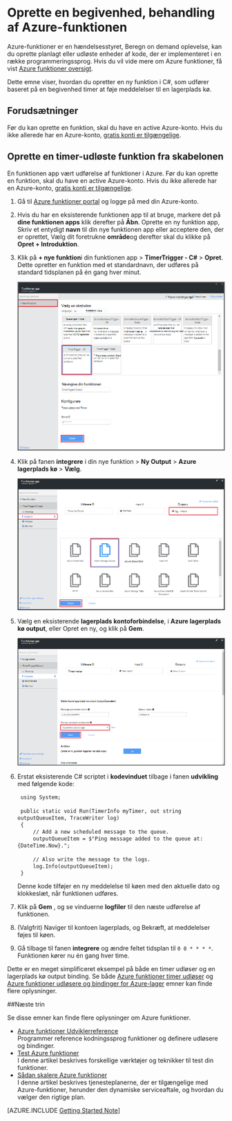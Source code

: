 <properties
   pageTitle="Oprette en begivenhed, behandler funktionen | Microsoft Azure"
   description="Brug Azure funktion Opret en C#-funktion, der kører baseret på en begivenhed timer."
   services="functions"
   documentationCenter="na"
   authors="ggailey777"
   manager="erikre"
   editor=""
   tags=""
   />

<tags
   ms.service="functions"
   ms.devlang="multiple"
   ms.topic="get-started-article"
   ms.tgt_pltfrm="multiple"
   ms.workload="na"
   ms.date="09/25/2016"
   ms.author="glenga"/>
   
# <a name="create-an-event-processing-azure-function"></a>Oprette en begivenhed, behandling af Azure-funktionen

Azure-funktioner er en hændelsesstyret, Beregn on demand oplevelse, kan du oprette planlagt eller udløste enheder af kode, der er implementeret i en række programmeringssprog. Hvis du vil vide mere om Azure funktioner, få vist [Azure funktioner oversigt](functions-overview.md).

Dette emne viser, hvordan du opretter en ny funktion i C#, som udfører baseret på en begivenhed timer at føje meddelelser til en lagerplads kø. 

## <a name="prerequisites"></a>Forudsætninger 

Før du kan oprette en funktion, skal du have en active Azure-konto. Hvis du ikke allerede har en Azure-konto, [gratis konti er tilgængelige](https://azure.microsoft.com/free/).

## <a name="create-a-timer-triggered-function-from-the-template"></a>Oprette en timer-udløste funktion fra skabelonen

En funktionen app vært udførelse af funktioner i Azure. Før du kan oprette en funktion, skal du have en active Azure-konto. Hvis du ikke allerede har en Azure-konto, [gratis konti er tilgængelige](https://azure.microsoft.com/free/). 

1. Gå til [Azure funktioner portal](https://functions.azure.com/signin) og logge på med din Azure-konto.

2. Hvis du har en eksisterende funktionen app til at bruge, markere det på **dine funktionen apps** klik derefter på **Åbn**. Oprette en ny funktion app, Skriv et entydigt **navn** til din nye funktionen app eller acceptere den, der er oprettet, Vælg dit foretrukne **område**og derefter skal du klikke på **Opret + Introduktion**. 

3. Klik på **+ nye funktion**i din funktionen app > **TimerTrigger - C#** > **Opret**. Dette opretter en funktion med et standardnavn, der udføres på standard tidsplanen på én gang hver minut. 

    ![Oprette en ny timer-udløste funktion](./media/functions-create-an-event-processing-function/functions-create-new-timer-trigger.png)

4. Klik på fanen **integrere** i din nye funktion > **Ny Output** > **Azure lagerplads kø** > **Vælg**.

    ![Oprette en ny timer-udløste funktion](./media/functions-create-an-event-processing-function/functions-create-storage-queue-output-binding.png)

5. Vælg en eksisterende **lagerplads kontoforbindelse**, i **Azure lagerplads kø output**, eller Opret en ny, og klik på **Gem**. 

    ![Oprette en ny timer-udløste funktion](./media/functions-create-an-event-processing-function/functions-create-storage-queue-output-binding-2.png)

6. Erstat eksisterende C# scriptet i **kodevinduet** tilbage i fanen **udvikling** med følgende kode:

        using System;
        
        public static void Run(TimerInfo myTimer, out string outputQueueItem, TraceWriter log)
        {
            // Add a new scheduled message to the queue.
            outputQueueItem = $"Ping message added to the queue at: {DateTime.Now}.";
            
            // Also write the message to the logs.
            log.Info(outputQueueItem);
        }

    Denne kode tilføjer en ny meddelelse til køen med den aktuelle dato og klokkeslæt, når funktionen udføres.

7. Klik på **Gem** , og se vinduerne **logfiler** til den næste udførelse af funktionen.

8. (Valgfrit) Naviger til kontoen lagerplads, og Bekræft, at meddelelser føjes til køen.

9. Gå tilbage til fanen **integrere** og ændre feltet tidsplan til `0 0 * * * *`. Funktionen kører nu én gang hver time. 

Dette er en meget simplificeret eksempel på både en timer udløser og en lagerplads kø output binding. Se både [Azure funktioner timer udløser](functions-bindings-timer.md) og [Azure funktioner udløsere og bindinger for Azure-lager](functions-bindings-storage.md) emner kan finde flere oplysninger.

##<a name="next-steps"></a>Næste trin

Se disse emner kan finde flere oplysninger om Azure funktioner.

+ [Azure funktioner Udviklerreference](functions-reference.md)  
Programmer reference kodningssprog funktioner og definere udløsere og bindinger.
+ [Test Azure funktioner](functions-test-a-function.md)  
I denne artikel beskrives forskellige værktøjer og teknikker til test din funktioner.
+ [Sådan skalere Azure funktioner](functions-scale.md)  
I denne artikel beskrives tjenesteplanerne, der er tilgængelige med Azure-funktioner, herunder den dynamiske serviceaftale, og hvordan du vælger den rigtige plan.  

[AZURE.INCLUDE [Getting Started Note](../../includes/functions-get-help.md)]
